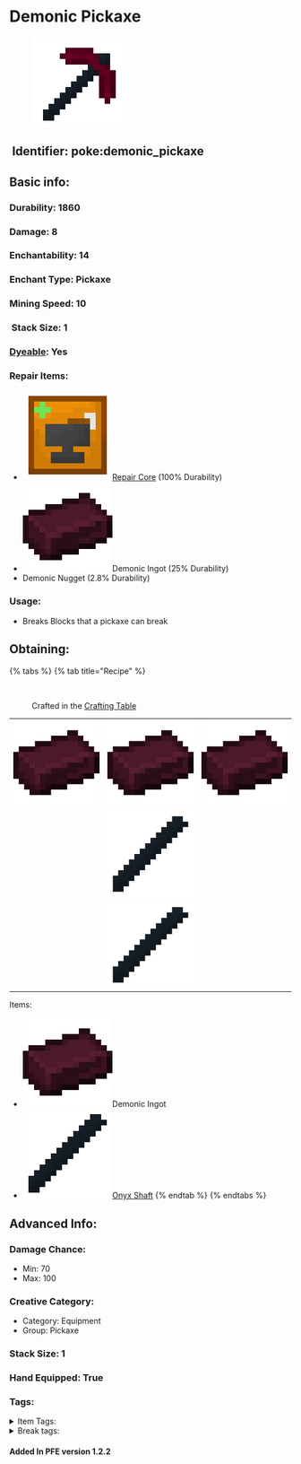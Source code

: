 # Demonic Pickaxe

<figure><img src="https://github.com/ItsMePok/PFE/blob/wikiAssets/opaqueAlts/demonic_pickaxe.png?raw=true" alt=""><figcaption></figcaption></figure>

## <img src="https://minecraft.wiki/images/Name_Tag_JE2_BE2.png?cbdc1" alt="" data-size="line"> Identifier: **poke:demonic\_pickaxe** <a href="#identifier" id="identifier"></a>

## Basic info:

### Durability: 1860 <a href="#durability" id="durability"></a>

### Damage: 8 <a href="#damage" id="damage"></a>

### Enchantability: 14 <a href="#enchantability" id="enchantability"></a>

### Enchant Type: Pickaxe <a href="#enchant-type" id="enchant-type"></a>

### Mining Speed: 10 <a href="#mining-speed" id="mining-speed"></a>

### <img src="https://minecraft.wiki/images/Light_Gray_Bundle_JE1_BE1.png?b552e" alt="" data-size="line"> Stack Size: 1

### <img src="https://minecraft.wiki/images/Red_Dye_JE3_BE3.png?fbdd1" alt="" data-size="line">[Dyeable](https://minecraft.wiki/w/Dye#Dyeing_armor): Yes

### Repair Items: <a href="#repair" id="repair"></a>

* [<img src="https://github.com/ItsMePok/PFE/blob/wikiAssets/wikiMain/repair_core.png?raw=true" alt="" data-size="line">Repair Core](../../items/cores/repair-core.md) (100% Durability)
* <img src="https://github.com/ItsMePok/PFE/blob/wikiAssets/wikiMain/demonic_ingot.png?raw=true" alt="Demonic Ingot" data-size="line">Demonic Ingot (25% Durability)
* Demonic Nugget (2.8% Durability)

### Usage:

* Breaks Blocks that a pickaxe can break

## Obtaining:

{% tabs %}
{% tab title="Recipe" %}
<figure><img src="https://minecraft.wiki/images/thumb/Crafting_Table_JE4_BE3.png/150px-Crafting_Table_JE4_BE3.png?5767f" alt=""><figcaption><p>Crafted in the <a href="https://minecraft.wiki/w/Crafting_Table">Crafting Table</a></p></figcaption></figure>

|                                                                                                   |                                                                                                   |                                                                                                   |
| :-----------------------------------------------------------------------------------------------: | :-----------------------------------------------------------------------------------------------: | :-----------------------------------------------------------------------------------------------: |
| ![Demonic Ingot](https://github.com/ItsMePok/PFE/blob/wikiAssets/wikiMain/demonic_ingot.png?raw=true) | ![Demonic Ingot](https://github.com/ItsMePok/PFE/blob/wikiAssets/wikiMain/demonic_ingot.png?raw=true) | ![Demonic Ingot](https://github.com/ItsMePok/PFE/blob/wikiAssets/wikiMain/demonic_ingot.png?raw=true) |
|                                                                                                   |   ![Onyx Shaft](https://github.com/ItsMePok/PFE/blob/wikiAssets/wikiMain/onyx_shaft.png?raw=true)  |                                                                                                   |
|                                                                                                   |   ![Onyx Shaft](https://github.com/ItsMePok/PFE/blob/wikiAssets/wikiMain/onyx_shaft.png?raw=true)  |                                                                                                   |

Items:

* <img src="https://github.com/ItsMePok/PFE/blob/wikiAssets/wikiMain/demonic_ingot.png?raw=true" alt="Demonic Ingot" data-size="line">Demonic Ingot
* [<img src="https://github.com/ItsMePok/PFE/blob/wikiAssets/wikiMain/onyx_shaft.png?raw=true" alt="Onyx Shaft" data-size="line">Onyx Shaft](../../items/sticks/onyx-shaft.md)
{% endtab %}
{% endtabs %}

## Advanced Info:

### Damage Chance:

* Min: 70
* Max: 100

### Creative Category:

* Category: Equipment
* Group: Pickaxe

### Stack Size: 1 <a href="#stack-size" id="stack-size"></a>

### Hand Equipped: True <a href="#hand-equipped" id="hand-equipped"></a>

### Tags:

<details>

<summary>Item Tags:</summary>

* minecraft:is\_pickaxe
* minecraft:digger
* minecraft:is\_tool
* pfe:pickaxe

</details>

<details>

<summary>Break tags:</summary>

* pickaxe
* stone
* metal
* rail
* stone\_pick\_diggable
* wood\_pick\_diggable
* iron\_pick\_diggable
* minecraft:wood\_tier\_destructible
* minecraft:stone\_tier\_destructible
* minecraft:gold\_tier\_destructible
* minecraft:iron\_tier\_destructible
* minecraft:diamond\_tier\_destructible
* minecraft:netherite\_tier\_destructible
* minecraft:is\_pickaxe\_item\_destructible

</details>

#### Added In PFE version 1.2.2
